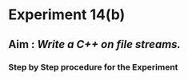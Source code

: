 # Experiment 14(b)
## Aim : _Write a C++ on file streams._
### Step by Step procedure for the Experiment
